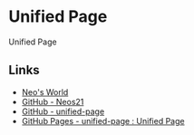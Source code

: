 # Unified Page

Unified Page


## Links

- [Neo's World](https://neos21.net/)
- [GitHub - Neos21](https://github.com/Neos21/)
- [GitHub - unified-page](https://github.com/Neos21/unified-page)
- [GitHub Pages - unified-page : Unified Page](https://neos21.github.io/unified-page)

